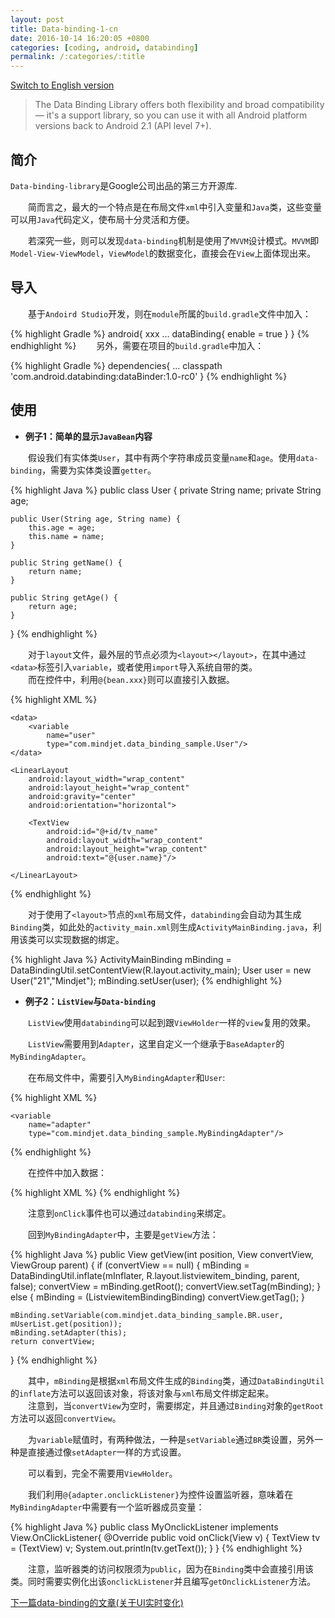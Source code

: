 ```yaml
---
layout: post
title: Data-binding-1-cn
date: 2016-10-14 16:20:05 +0800
categories: [coding, android, databinding]
permalink: /:categories/:title
---
```


[Switch to English version](data-binding-1-en.html)

>The Data Binding Library offers both flexibility and broad compatibility — it's a support library, so you can use it with all Android platform versions back to Android 2.1 (API level 7+). 

## 简介  
  
`Data-binding-library`是Google公司出品的第三方开源库.  
  
　　简而言之，最大的一个特点是在布局文件`xml`中引入变量和`Java`类，这些变量可以用`Java`代码定义，使布局十分灵活和方便。  
  
　　若深究一些，则可以发现`data-binding`机制是使用了`MVVM`设计模式。`MVVM`即`Model-View-ViewModel`，`ViewModel`的数据变化，直接会在`View`上面体现出来。



## 导入
　　基于`Andoird Studio`开发，则在`module`所属的`build.gradle`文件中加入：  

{% highlight Gradle %}
android{
	xxx
	...
	dataBinding{
		enable = true
	}
}
{% endhighlight %}
　　另外，需要在项目的`build.gradle`中加入：

{% highlight Gradle %}
dependencies{
	...
	classpath 'com.android.databinding:dataBinder:1.0-rc0'
}
{% endhighlight %}


## 使用

 - **例子1：简单的显示`JavaBean`内容**

　　假设我们有实体类`User`，其中有两个字符串成员变量`name`和`age`。使用`data-binding`，需要为实体类设置`getter`。
  
{% highlight Java %}
public class User {
    private String name;
    private String age;

    public User(String age, String name) {
        this.age = age;
        this.name = name;
    }

    public String getName() {
        return name;
    }

    public String getAge() {
        return age;
    }
}
{% endhighlight %}

　　对于`layout`文件，最外层的节点必须为`<layout></layout>`，在其中通过`<data>`标签引入`variable`，或者使用`import`导入系统自带的类。  
　　而在控件中，利用`@{bean.xxx}`则可以直接引入数据。
  
{% highlight XML %}
<?xml version="1.0" encoding="utf-8"?>
<layout xmlns:android="http://schemas.android.com/apk/res/android">

    <data>
        <variable
            name="user"
            type="com.mindjet.data_binding_sample.User"/>
    </data>

    <LinearLayout
        android:layout_width="wrap_content"
        android:layout_height="wrap_content"
        android:gravity="center"
        android:orientation="horizontal">

        <TextView
            android:id="@+id/tv_name"
            android:layout_width="wrap_content"
            android:layout_height="wrap_content"
            android:text="@{user.name}"/>

    </LinearLayout>
</layout>

{% endhighlight %}

　　对于使用了`<layout>`节点的`xml`布局文件，`databinding`会自动为其生成`Binding`类，如此处的`activity_main.xml`则生成`ActivityMainBinding.java`，利用该类可以实现数据的绑定。

{% highlight Java %}
ActivityMainBinding mBinding = DataBindingUtil.setContentView(R.layout.activity_main);
User user = new User("21","Mindjet");
mBinding.setUser(user);
{% endhighlight %}

 - **例子2：`ListView`与`Data-binding`**  
  
  
　　`ListView`使用`databinding`可以起到跟`ViewHolder`一样的`view`复用的效果。  
  
  
　　`ListView`需要用到`Adapter`，这里自定义一个继承于`BaseAdapter`的`MyBindingAdapter`。  

　　在布局文件中，需要引入`MyBindingAdapter`和`User`:

{% highlight XML %}
<data>
    <variable
        name="user"
        type="com.mindjet.data_binding_sample.User"/>

    <variable
        name="adapter"
        type="com.mindjet.data_binding_sample.MyBindingAdapter"/>
</data>
{% endhighlight %}

　　在控件中加入数据：

{% highlight XML %}
<TextView  
     android:id="@+id/tv_name"  
     android:layout_width="wrap_content"  
     android:layout_height="wrap_content"  
     android:onClick="@{adapter.onclickListener}" 
     android:text="@{user.name}"/>
{% endhighlight %}

　　注意到`onClick`事件也可以通过`databinding`来绑定。

　　回到`MyBindingAdapter`中，主要是`getView`方法：

{% highlight Java %}
public View getView(int position, View convertView, ViewGroup parent) {
    if (convertView == null) {
        mBinding = DataBindingUtil.inflate(mInflater, R.layout.listviewitem_binding, parent, false);
        convertView = mBinding.getRoot();
        convertView.setTag(mBinding);
    } else {
        mBinding = (ListviewitemBindingBinding) convertView.getTag();
    }

    mBinding.setVariable(com.mindjet.data_binding_sample.BR.user, mUserList.get(position));
    mBinding.setAdapter(this);
    return convertView;
}
{% endhighlight %}

　　其中，`mBinding`是根据`xml`布局文件生成的`Binding`类，通过`DataBindingUtil`的`inflate`方法可以返回该对象，将该对象与`xml`布局文件绑定起来。  
　　注意到，当`convertView`为空时，需要绑定，并且通过`Binding`对象的`getRoot`方法可以返回`convertView`。

　　为`variable`赋值时，有两种做法，一种是`setVariable`通过`BR`类设置，另外一种是直接通过像`setAdapter`一样的方式设置。

　　可以看到，完全不需要用`ViewHolder`。

　　我们利用`@{adapter.onclickListener}`为控件设置监听器，意味着在`MyBindingAdapter`中需要有一个监听器成员变量：

{% highlight Java %}
public class MyOnclickListener implements View.OnClickListener{
    @Override
    public void onClick(View v) {
        TextView tv = (TextView) v;
        System.out.println(tv.getText());
    }
}
{% endhighlight %}

　　注意，监听器类的访问权限须为`public`，因为在`Binding`类中会直接引用该类。同时需要实例化出该`onclickListener`并且编写`getOnclickListener`方法。


[下一篇data-binding的文章(关于UI实时变化)](data-binding-2.html)

